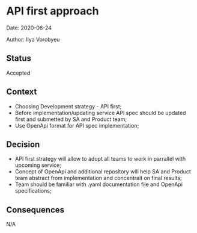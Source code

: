 # API first approach

Date: 2020-06-24

Author: Ilya Vorobyeu

## Status
Accepted

## Context

- Choosing Development strategy - API first;
- Before implementation/updating service API spec should be updated first and submetted by SA and Product team;
- Use OpenApi format for API spec implementation;

## Decision

- API first strategy will allow to adopt all teams to work in parrallel with upcoming service;
- Concept of OpenApi and additional repository will help SA and Product team abstract from implementation and concentrait on final results;
- Team should be familiar with .yaml documentation file and OpenApi specifications;

## Consequences

N/A


